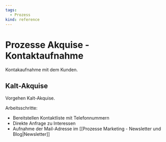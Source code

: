 ```yaml
---
tags:
  - Prozess
kind: reference
---
```

# Prozesse Akquise - Kontaktaufnahme

Kontakaufnahme mit dem Kunden.

## Kalt-Akquise

Vorgehen Kalt-Akquise.

Arbeitsschritte:
* Bereitstellen Kontaktliste mit Telefonnummern
* Direkte Anfrage zu Interessen
* Aufnahme der Mail-Adresse im [[Prozesse Marketing - Newsletter und Blog|Newsletter]]